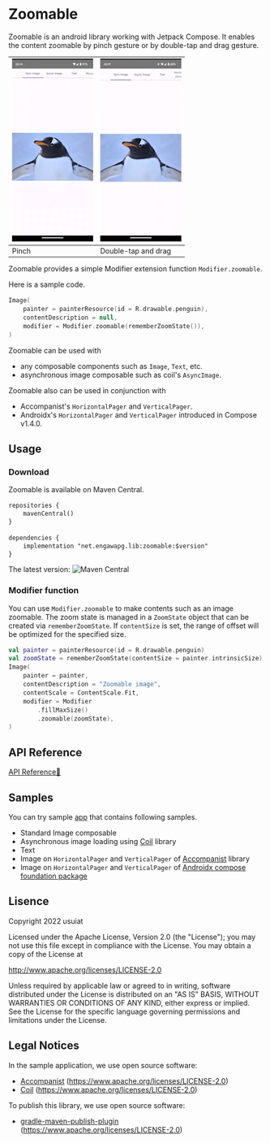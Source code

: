 # Zoomable

Zoomable is an android library working with Jetpack Compose.
It enables the content zoomable by pinch gesture or by double-tap and drag gesture.

| ![](doc/penguin.gif) | ![](doc/single_finger_gesture.gif) |
----|---- 
| Pinch | Double-tap and drag |




Zoomable provides a simple Modifier extension function `Modifier.zoomable`.

Here is a sample code.

```Kotlin
Image(
    painter = painterResource(id = R.drawable.penguin),
    contentDescription = null,
    modifier = Modifier.zoomable(rememberZoomState()),
)
```

Zoomable can be used with

- any composable components such as `Image`, `Text`, etc.
- asynchronous image composable such as coil's `AsyncImage`.

Zoomable also can be used in conjunction with

- Accompanist's `HorizontalPager` and `VerticalPager`.
- Androidx's `HorizontalPager` and `VerticalPager` introduced in Compose v1.4.0.

## Usage

### Download

Zoomable is available on Maven Central.

```
repositories {
    mavenCentral()
}

dependencies {
    implementation "net.engawapg.lib:zoomable:$version"
}
```

The latest version: <img alt="Maven Central" src="https://img.shields.io/maven-central/v/net.engawapg.lib/zoomable">

### Modifier function

You can use `Modifier.zoomable` to make contents such as an image zoomable.
The zoom state is managed in a `ZoomState` object that can be created via `rememberZoomState`.
If `contentSize` is set, the range of offset will be optimized for the specified size.

```Kotlin
val painter = painterResource(id = R.drawable.penguin)
val zoomState = rememberZoomState(contentSize = painter.intrinsicSize)
Image(
    painter = painter,
    contentDescription = "Zoomable image",
    contentScale = ContentScale.Fit,
    modifier = Modifier
        .fillMaxSize()
        .zoomable(zoomState),
)
```

## API Reference

[API Reference🔎](https://usuiat.github.io/Zoomable/)

## Samples

You can try sample [app](https://github.com/usuiat/Zoomable/tree/main/app) that contains following samples.

- Standard Image composable
- Asynchronous image loading using [Coil](https://coil-kt.github.io/coil/) library
- Text
- Image on `HorizontalPager` and `VerticalPager` of [Accompanist](https://google.github.io/accompanist/pager/) library
- Image on `HorizontalPager` and `VerticalPager` of [Androidx compose foundation package](https://developer.android.com/reference/kotlin/androidx/compose/foundation/pager/package-summary)

## Lisence

Copyright 2022 usuiat

Licensed under the Apache License, Version 2.0 (the "License");
you may not use this file except in compliance with the License.
You may obtain a copy of the License at

http://www.apache.org/licenses/LICENSE-2.0

Unless required by applicable law or agreed to in writing, software
distributed under the License is distributed on an "AS IS" BASIS,
WITHOUT WARRANTIES OR CONDITIONS OF ANY KIND, either express or implied.
See the License for the specific language governing permissions and
limitations under the License.

## Legal Notices

In the sample application, we use open source software:

- [Accompanist](https://google.github.io/accompanist/) (https://www.apache.org/licenses/LICENSE-2.0)
- [Coil](https://coil-kt.github.io/coil/) (https://www.apache.org/licenses/LICENSE-2.0)

To publish this library, we use open source software:

- [gradle-maven-publish-plugin](https://github.com/vanniktech/gradle-maven-publish-plugin) (https://www.apache.org/licenses/LICENSE-2.0)
